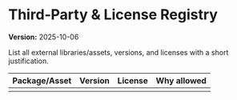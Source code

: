 # Third‑Party & License Registry
**Version:** 2025-10-06

List all external libraries/assets, versions, and licenses with a short justification.

| Package/Asset | Version | License | Why allowed |
|---|---:|---|---|
|  |  |  |  |
